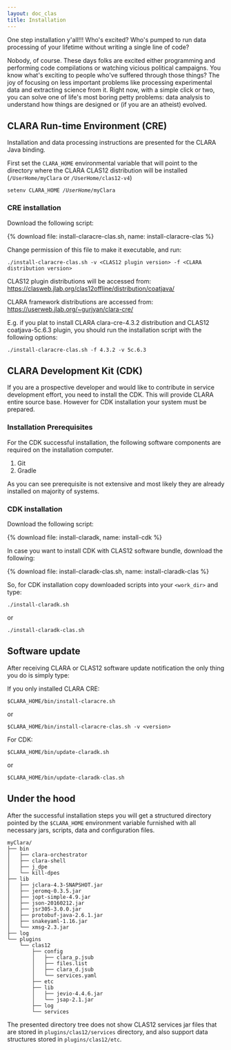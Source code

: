 ```yaml
---
layout: doc_clas
title: Installation
---
```


One step installation y'all!!! Who's excited?
Who's pumped to run data processing of your lifetime
without writing a single line of code?

Nobody, of course.
These days folks are excited either programming
and performing code compilations
or watching vicious political campaigns.
You know what's exciting to people who've suffered through those things?
The joy of focusing on less important problems
like processing experimental data and extracting science from it.
Right now, with a simple click or two,
you can solve one of life's most boring petty problems:
data analysis to understand how things are designed
or (if you are an atheist) evolved.

## CLARA Run-time Environment (CRE)

Installation and data processing instructions are presented
for the CLARA Java binding.

First set the `CLARA_HOME` environmental variable that will point
to the directory where the CLARA CLAS12 distribution will be installed
(`/UserHome/myClara` or `/UserHome/clas12-v4`)

<div class="note info">
<code>setenv CLARA_HOME <em>/UserHome</em>/myClara</code>
</div>

### CRE installation

Download the following script:

{% download file: install-claracre-clas.sh, name: install-claracre-clas %}

Change permission of this file to make it executable, and run:

```
./install-claracre-clas.sh -v <CLAS12 plugin version> -f <CLARA distribution version>
```
CLAS12 plugin distributions will be accessed from: https://clasweb.jlab.org/clas12offline/distribution/coatjava/

CLARA framework distributions are accessed from: https://userweb.jlab.org/~gurjyan/clara-cre/

E.g. if you plat to install CLARA clara-cre-4.3.2 distribution and CLAS12
coatjava-5c.6.3 plugin, you should run the installation script with the following options:

```
./install-claracre-clas.sh -f 4.3.2 -v 5c.6.3
```


## CLARA Development Kit (CDK)

If you are a prospective developer and would like to contribute in service
development effort, you need to install the CDK.
This will provide CLARA entire source base.
However for CDK installation your system must be prepared.

### Installation Prerequisites

For the CDK successful installation,
the following software components are required on the installation computer.

1.  Git
2.  Gradle

As you can see prerequisite is not extensive
and most likely they are already installed on majority of systems.

### CDK installation

Download the following script:

{% download file: install-claradk, name: install-cdk %}

In case you want to install CDK with CLAS12 software bundle, download the following:

{% download file: install-claradk-clas.sh, name: install-claradk-clas %}

So, for CDK installation copy downloaded scripts into your `<work_dir>` and type:

```
./install-claradk.sh
```
or
```
./install-claradk-clas.sh
```


## Software update

After receiving CLARA or CLAS12 software update notification
the only thing you do is simply type:

If you only installed CLARA CRE:
```
$CLARA_HOME/bin/install-claracre.sh
```
or
```
$CLARA_HOME/bin/install-claracre-clas.sh -v <version>
```

For CDK:
```
$CLARA_HOME/bin/update-claradk.sh
```
or
```
$CLARA_HOME/bin/update-claradk-clas.sh
```


## Under the hood

After the successful installation steps you will get a structured directory
pointed by the `$CLARA_HOME` environment variable
furnished with all necessary jars, scripts, data and configuration files.
```
myClara/
├── bin
│   ├── clara-orchestrator
│   ├── clara-shell
│   ├── j_dpe
│   └── kill-dpes
├── lib
│   ├── jclara-4.3-SNAPSHOT.jar
│   ├── jeromq-0.3.5.jar
│   ├── jopt-simple-4.9.jar
│   ├── json-20160212.jar
│   ├── jsr305-3.0.0.jar
│   ├── protobuf-java-2.6.1.jar
│   ├── snakeyaml-1.16.jar
│   └── xmsg-2.3.jar
├── log
└── plugins
    └── clas12
        ├── config
        │   ├── clara_p.jsub
        │   ├── files.list
        │   ├── clara_d.jsub
        │   └── services.yaml
        ├── etc
        ├── lib
        │   ├── jevio-4.4.6.jar
        │   └── jsap-2.1.jar
        ├── log
        └── services
```

The presented directory tree does not show CLAS12 services jar files
that are stored in `plugins/clas12/services` directory,
and also support data structures stored in `plugins/clas12/etc`.
